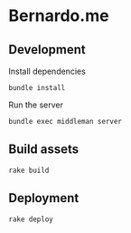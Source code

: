 # Bernardo.me

## Development

Install dependencies

    bundle install

Run the server

    bundle exec middleman server

## Build assets

    rake build

## Deployment

    rake deploy
